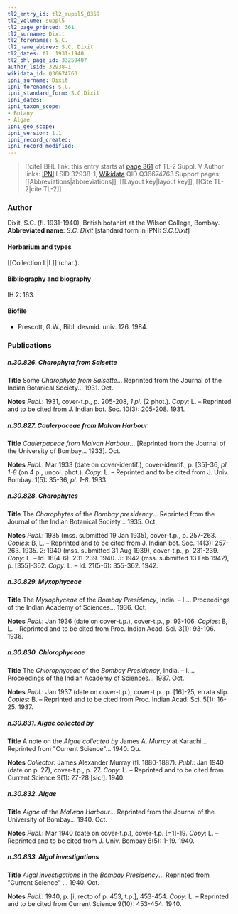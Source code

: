 ```yaml
---
tl2_entry_id: tl2_suppl5_0359
tl2_volume: suppl5
tl2_page_printed: 361
tl2_surname: Dixit
tl2_forenames: S.C.
tl2_name_abbrev: S.C. Dixit
tl2_dates: fl. 1931-1940
tl2_bhl_page_id: 33259407
author_lsid: 32938-1
wikidata_id: Q36674763
ipni_surname: Dixit
ipni_forenames: S.C.
ipni_standard_form: S.C.Dixit
ipni_dates: 
ipni_taxon_scope: 
- Botany
- Algae
ipni_geo_scope: 
ipni_version: 1.1
ipni_record_created: 
ipni_record_modified:
---
```


> [!cite] BHL link: this entry starts at [page 361](https://www.biodiversitylibrary.org/page/33259407) of TL-2 Suppl. V
> Author links: [IPNI](https://www.ipni.org/a/32938-1) LSID 32938-1, [Wikidata](https://www.wikidata.org/wiki/Q36674763) QID Q36674763
> Support pages: [[Abbreviations|abbreviations]], [[Layout key|layout key]], [[Cite TL-2|cite TL-2]]

### Author

Dixit, S.C. (fl. 1931-1940), British botanist at the Wilson College, Bombay. 
**Abbreviated name**: *S.C. Dixit* \[standard form in IPNI: *S.C.Dixit*\]

#### Herbarium and types

[[Collection L|L]] (char.).

#### Bibliography and biography

IH 2: 163.

#### Biofile

- Prescott, G.W., Bibl. desmid. univ. 126. 1984.

### Publications

##### n.30.826. Charophyta from Salsette

**Title**
Some *Charophyta from Salsette*... Reprinted from the Journal of the Indian Botanical Society... 1931. Oct.

**Notes**
*Publ*.: 1931, cover-t.p., p. 205-208, *1 pl*. (2 phot.). *Copy*: L. – Reprinted and to be cited from J. Indian bot. Soc. 10(3): 205-208. 1931.

##### n.30.827. Caulerpaceae from Malvan Harbour

**Title**
*Caulerpaceae from Malvan Harbour*... \[Reprinted from the Journal of the University of Bombay... 1933\]. Oct.

**Notes**
*Publ*.: Mar 1933 (date on cover-identif.), cover-identif., p. \[35\]-36, *pl. 1-8* (on 4 p., uncol. phot.). *Copy*: L. – Reprinted and to be cited from J. Univ. Bombay. 1(5): 35-36, *pl. 1-8.* 1933.

##### n.30.828. Charophytes

**Title**
The *Charophytes* of the *Bombay presidency*... Reprinted from the Journal of the Indian Botanical Society... 1935. Oct.

**Notes**
*Publ*.: 1935 (mss. submitted 19 Jan 1935), cover-t.p., p. 257-263. *Copies*: B, L. – Reprinted and to be cited from J. Indian bot. Soc. 14(3): 257-263. 1935.
*2*: 1940 (mss. submitted 31 Aug 1939), cover-t.p., p. 231-239. *Copy*: L. – Id. 18(4-6): 231-239. 1940.
*3*: 1942 (mss. submitted 13 Feb 1942), p. \[355\]-362. *Copy*: L. – Id. 21(5-6): 355-362. 1942.

##### n.30.829. Myxophyceae

**Title**
The *Myxophyceae* of the *Bombay Presidency*, India. – I.... Proceedings of the Indian Academy of Sciences... 1936. Oct.

**Notes**
*Publ*.: Jan 1936 (date on cover-t.p.), cover-t.p., p. 93-106. *Copies*: B, L. – Reprinted and to be cited from Proc. Indian Acad. Sci. 3(1): 93-106. 1936.

##### n.30.830. Chlorophyceae

**Title**
The *Chlorophyceae* of the *Bombay Presidency*, India. – I.... Proceedings of the Indian Academy of Sciences... 1937. Oct.

**Notes**
*Publ*.: Jan 1937 (date on cover-t.p.), cover-t.p., p. \[16\]-25, errata slip. *Copies*: B. – Reprinted and to be cited from Proc. Indian Acad. Sci. 5(1): 16-25. 1937.

##### n.30.831. Algae collected by

**Title**
A note on the *Algae collected by* James A. *Murray* at Karachi... Reprinted from "Current Science"... 1940. Qu.

**Notes**
*Collector*: James Alexander Murray (fl. 1880-1887).
*Publ*.: Jan 1940 (date on p. 27), cover-t.p., p. 27. *Copy*: L. – Reprinted and to be cited from Current Science 9(1): 27-28 \[sic!\]. 1940.

##### n.30.832. Algae

**Title**
*Algae* of the *Malwan Harbour*... Reprinted from the Journal of the University of Bombay... 1940. Oct.

**Notes**
*Publ*.: Mar 1940 (date on cover-t.p.), cover-t.p. \[=1\]-19. *Copy*: L. – Reprinted and to be cited from J. Univ. Bombay 8(5): 1-19. 1940.

##### n.30.833. Algal investigations

**Title**
*Algal investigations* in the *Bombay Presidency*... Reprinted from "Current Science" ... 1940. Oct.

**Notes**
*Publ*.: 1940, p. \[i, recto of p. 453, t.p.\], 453-454. *Copy*: L. – Reprinted and to be cited from Current Science 9(10): 453-454. 1940.


